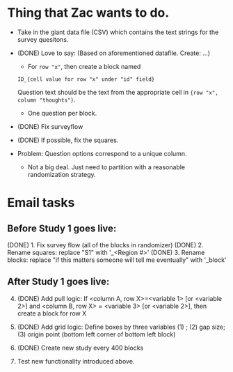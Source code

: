 # Thing that Zac wants to do.

- Take in the giant data file (CSV) which contains the text strings for the survey quesitons.

- (DONE) Love to say: (Based on aforementioned datafile. Create: ...)
  - For `row "x"`, then create a block named 
   ```
   ID_{cell value for row "x" under "id" field}
   ```
   Question text should be the text from the appropriate cell in `{row "x", column "thoughts"}`.
  - One question per block.
  
- (DONE) Fix surveyflow
- (DONE) If possible, fix the squares.

- Problem: Question options correspond to a unique column. 
    - Not a big deal. Just need to partition with a reasonable randomization strategy.
  
  
# Email tasks

## Before Study 1 goes live:

(DONE) 1. Fix survey flow (all of the blocks in randomizer)
(DONE) 2. Rename squares: replace "S1" with '<ID>_<Region #>'
(DONE) 3. Rename blocks: replace "if this matters someone will tell me
    eventually" with '<ID>_block'

## After Study 1 goes live:

4. (DONE) Add pull logic: If <column A, row X>=<variable 1> [or <variable 2>]
   and <column B, row X> = <variable 3> [or <variable 2>], then create
   a block for row X

5. (DONE) Add grid logic: Define boxes by three variables (1) <box side
   length>; (2) gap size; (3) origin point (bottom left corner of
   bottom left block)

6. (DONE) Create new study every 400 blocks

7. Test new functionality introduced above.

